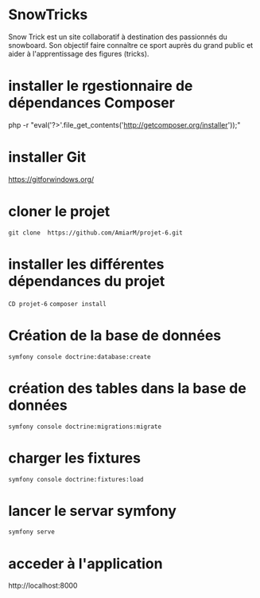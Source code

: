 # SnowTricks
Snow Trick est un site collaboratif à destination des passionnés du snowboard. Son objectif faire connaître ce sport auprès du grand public et aider à l'apprentissage des figures (tricks).
# installer le rgestionnaire de dépendances Composer
php -r "eval('?>'.file_get_contents('http://getcomposer.org/installer'));"

# installer Git
https://gitforwindows.org/

# cloner le projet
```git clone  https://github.com/AmiarM/projet-6.git```

# installer les différentes dépendances du projet
```CD projet-6```
```composer install```

# Création de la base de données 
```symfony console doctrine:database:create```

# création des tables dans la base de données 
```symfony console doctrine:migrations:migrate```

# charger les fixtures
```symfony console doctrine:fixtures:load```

# lancer le servar symfony
```symfony serve```

# acceder à  l'application
http://localhost:8000
